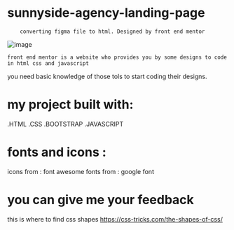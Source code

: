 # sunnyside-agency-landing-page
		converting figma file to html. Designed by front end mentor
![image](https://user-images.githubusercontent.com/74419748/122675915-913e0e80-d1d3-11eb-8bb4-65b946600b86.png)


	front end mentor is a website who provides you by some designs to code in html css and javascript 
you need basic knowledge of those tols to start coding their designs.


# my project built with: 
.HTML
	.CSS
	.BOOTSTRAP
	.JAVASCRIPT

# fonts and icons :
icons from : font awesome
	fonts from : google font

# you can give me your feedback


this is where to find css shapes 
https://css-tricks.com/the-shapes-of-css/
